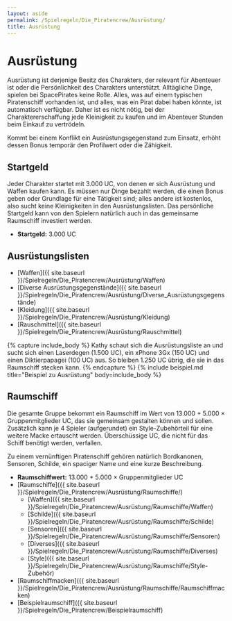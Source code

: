 ```yaml
---
layout: aside
permalink: /Spielregeln/Die_Piratencrew/Ausrüstung/
title: Ausrüstung
---
```


# Ausrüstung

Ausrüstung ist derjenige Besitz des Charakters, der relevant für Abenteuer ist oder die Persönlichkeit des Charakters unterstützt. Alltägliche Dinge, spielen bei SpacePirates keine Rolle. Alles, was auf einem typischen Piratenschiff vorhanden ist, und alles, was ein Pirat dabei haben könnte, ist automatisch verfügbar. Daher ist es nicht nötig, bei der Charaktererschaffung jede Kleinigkeit zu kaufen und im Abenteuer Stunden beim Einkauf zu vertrödeln.

Kommt bei einem Konflikt ein Ausrüstungsgegenstand zum Einsatz, erhöht dessen Bonus temporär den Profilwert oder die Zähigkeit.

## Startgeld

Jeder Charakter startet mit 3.000 UC, von denen er sich Ausrüstung und Waffen kaufen kann. Es müssen nur Dinge bezahlt werden, die einen Bonus geben oder Grundlage für eine Tätigkeit sind; alles andere ist kostenlos, also sucht keine Kleinigkeiten in den Ausrüstungslisten. Das persönliche Startgeld kann von den Spielern natürlich auch in das gemeinsame Raumschiff investiert werden.

- **Startgeld:** 3.000 UC

## Ausrüstungslisten

- [Waffen]({{ site.baseurl }}/Spielregeln/Die_Piratencrew/Ausrüstung/Waffen)
- [Diverse Ausrüstungsgegenstände]({{ site.baseurl }}/Spielregeln/Die_Piratencrew/Ausrüstung/Diverse_Ausrüstungsgegenstände)
- [Kleidung]({{ site.baseurl }}/Spielregeln/Die_Piratencrew/Ausrüstung/Kleidung)
- [Rauschmittel]({{ site.baseurl }}/Spielregeln/Die_Piratencrew/Ausrüstung/Rauschmittel)

{% capture include_body %}
Kathy schaut sich die Ausrüstungsliste an und sucht sich einen Laserdegen (1.500 UC), ein xPhone 3Gx (150 UC) und einen Diktierpapagei (100 UC) aus. So bleiben 1.250 UC übrig, die sie in das Raumschiff stecken kann.
{% endcapture %}
{% include beispiel.md title="Beispiel zu Ausrüstung" body=include_body %}

## Raumschiff

Die gesamte Gruppe bekommt ein Raumschiff im Wert von 13.000 + 5.000 × Gruppenmitglieder UC, das sie gemeinsam gestalten können und sollen. Zusätzlich kann je 4 Spieler (aufgerundet) ein Style-Zubehörteil für eine weitere Macke ertauscht werden. Überschüssige UC, die nicht für das Schiff benötigt werden, verfallen.

Zu einem vernünftigen Piratenschiff gehören natürlich Bordkanonen, Sensoren, Schilde, ein spaciger Name und eine kurze Beschreibung.

- **Raumschiffwert:** 13.000 + 5.000 × Gruppenmitglieder UC
- [Raumschiffe]({{ site.baseurl }}/Spielregeln/Die_Piratencrew/Ausrüstung/Raumschiffe/)
  - [Waffen]({{ site.baseurl }}/Spielregeln/Die_Piratencrew/Ausrüstung/Raumschiffe/Waffen)
  - [Schilde]({{ site.baseurl }}/Spielregeln/Die_Piratencrew/Ausrüstung/Raumschiffe/Schilde)
  - [Sensoren]({{ site.baseurl }}/Spielregeln/Die_Piratencrew/Ausrüstung/Raumschiffe/Sensoren)
  - [Diverses]({{ site.baseurl }}/Spielregeln/Die_Piratencrew/Ausrüstung/Raumschiffe/Diverses)
  - [Style]({{ site.baseurl }}/Spielregeln/Die_Piratencrew/Ausrüstung/Raumschiffe/Style-Zubehör)
- [Raumschiffmacken]({{ site.baseurl }}/Spielregeln/Die_Piratencrew/Ausrüstung/Raumschiffe/Raumschiffmacken)
- [Beispielraumschiff]({{ site.baseurl }}/Spielregeln/Die_Piratencrew/Beispielraumschiff)
